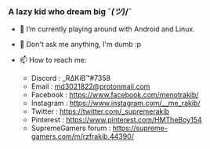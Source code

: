 ### A lazy kid who dream big ¯_(ツ)_/¯
- 🔭 I’m currently playing around with Android and Linux.
- 💬 Don't ask me anything, I'm dumb :p
- 📫 How to reach me: 
 
  + Discord : _RΔKiB™#7358
  + Email : md3021822@protonmail.com
  + Facebook : https://www.facebook.com/menotrakib/
  + Instagram : https://www.instagram.com/__me_rakib/
  + Twitter : https://twitter.com/_supremerakib
  + Pinterest : https://www.pinterest.com/HMTheBoy154
  + SupremeGamers forum : https://supreme-gamers.com/m/rzfrakib.44390/
